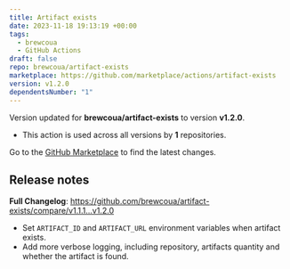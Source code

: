 ```yaml
---
title: Artifact exists
date: 2023-11-18 19:13:19 +00:00
tags:
  - brewcoua
  - GitHub Actions
draft: false
repo: brewcoua/artifact-exists
marketplace: https://github.com/marketplace/actions/artifact-exists
version: v1.2.0
dependentsNumber: "1"
---
```



Version updated for **brewcoua/artifact-exists** to version **v1.2.0**.
- This action is used across all versions by **1** repositories.

Go to the [GitHub Marketplace](https://github.com/marketplace/actions/artifact-exists) to find the latest changes.

## Release notes

**Full Changelog**: https://github.com/brewcoua/artifact-exists/compare/v1.1.1...v1.2.0

* Set `ARTIFACT_ID` and `ARTIFACT_URL` environment variables when artifact exists.
* Add more verbose logging, including repository, artifacts quantity and whether the artifact is found.
